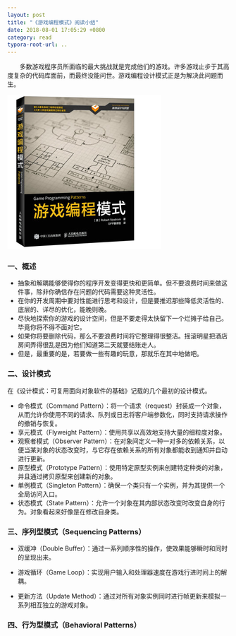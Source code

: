 ```yaml
---
layout: post
title: "《游戏编程模式》阅读小结"
date: 2018-08-01 17:05:29 +0800
category: read
typora-root-url: ..
---
```


　　多数游戏程序员所面临的最大挑战就是完成他们的游戏。许多游戏止步于其高度复杂的代码库面前，而最终没能问世。游戏编程设计模式正是为解决此问题而生。

![GameProgrammingPatterns](/images/GameProgrammingPatterns.jpg)

<!--more-->

### 一、概述

- 抽象和解耦能够使得你的程序开发变得更快和更简单。但不要浪费时间来做这件事，除非你确信存在问题的代码需要这种灵活性。
- 在你的开发周期中要对性能进行思考和设计，但是要推迟那些降低灵活性的、底层的、详尽的优化，能晚则晚。
- 尽快地探索你的游戏的设计空间，但是不要走得太快留下一个烂摊子给自己。毕竟你将不得不面对它。
- 如果你将要删除代码，那么不要浪费时间将它整理得很整洁。摇滚明星把酒店房间弄得很乱是因为他们知道第二天就要结账走人。
- 但是，最重要的是，若要做一些有趣的玩意，那就乐在其中地做吧。

### 二、设计模式

在《设计模式：可复用面向对象软件的基础》记载的几个最初的设计模式。

- 命令模式（Command Pattern）：将一个请求（request）封装成一个对象，从而允许你使用不同的请求、队列或日志将客户端参数化，同时支持请求操作的撤销与恢复。
- 享元模式（Flyweight Pattern）：使用共享以高效地支持大量的细粒度对象。
- 观察者模式（Observer Pattern）：在对象间定义一种一对多的依赖关系，以便当某对象的状态改变时，与它存在依赖关系的所有对象都能收到通知并自动进行更新。
- 原型模式（Prototype Pattern）：使用特定原型实例来创建特定种类的对象，并且通过拷贝原型来创建新的对象。
- 单例模式（Singleton Pattern）：确保一个类只有一个实例，并为其提供一个全局访问入口。
- 状态模式（State Pattern）：允许一个对象在其内部状态改变时改变自身的行为。对象看起来好像是在修改自身类。

### 三、序列型模式（Sequencing Patterns）

- 双缓冲（Double Buffer）：通过一系列顺序性的操作，使效果能够瞬时和同时的呈现出来。 

- 游戏循环（Game Loop）：实现用户输入和处理器速度在游戏行进时间上的解耦。

- 更新方法（Update Method）：通过对所有对象实例同时进行帧更新来模拟一系列相互独立的游戏对象。

### 四、行为型模式（Behavioral Patterns）